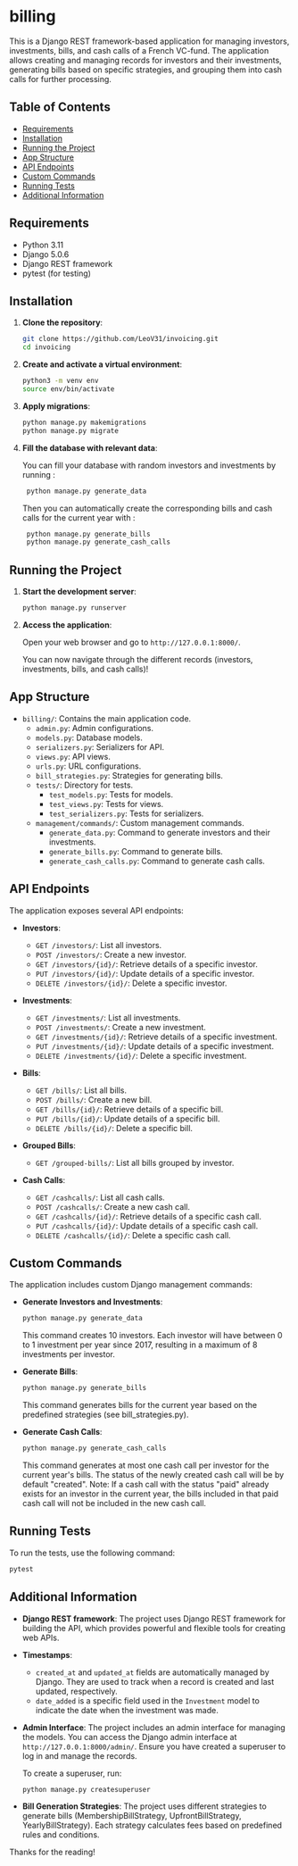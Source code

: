 # billing
This is a Django REST framework-based application for managing investors, investments, bills, and cash calls of a French VC-fund. The application allows creating and managing records for investors and their investments, generating bills based on specific strategies, and grouping them into cash calls for further processing.

## Table of Contents

- [Requirements](#requirements)
- [Installation](#installation)
- [Running the Project](#running-the-project)
- [App Structure](#app-structure)
- [API Endpoints](#api-endpoints)
- [Custom Commands](#custom-commands)
- [Running Tests](#running-tests)
- [Additional Information](#additional-information)

## Requirements

- Python 3.11
- Django 5.0.6
- Django REST framework
- pytest (for testing)

## Installation

1. **Clone the repository**:

    ```sh
    git clone https://github.com/LeoV31/invoicing.git
    cd invoicing
    ```

2. **Create and activate a virtual environment**:

    ```sh
    python3 -m venv env
    source env/bin/activate
    ```

3. **Apply migrations**:

    ```sh
    python manage.py makemigrations
    python manage.py migrate
    ```

4. **Fill the database with relevant data**:

    You can fill your database with random investors and investments by running :
   
   ```sh
    python manage.py generate_data
    ```
   
   Then you can automatically create the corresponding bills and cash calls for the current year with :
   
   ```sh
    python manage.py generate_bills
    python manage.py generate_cash_calls
    ```

## Running the Project

1. **Start the development server**:

    ```sh
    python manage.py runserver
    ```

2. **Access the application**:

    Open your web browser and go to `http://127.0.0.1:8000/`.

    You can now navigate through the different records (investors, investments, bills, and cash calls)!

## App Structure

- `billing/`: Contains the main application code.
  - `admin.py`: Admin configurations.
  - `models.py`: Database models.
  - `serializers.py`: Serializers for API.
  - `views.py`: API views.
  - `urls.py`: URL configurations.
  - `bill_strategies.py`: Strategies for generating bills.
  - `tests/`: Directory for tests.
    - `test_models.py`: Tests for models.
    - `test_views.py`: Tests for views.
    - `test_serializers.py`: Tests for serializers.
  - `management/commands/`: Custom management commands.
    - `generate_data.py`: Command to generate investors and their investments.
    - `generate_bills.py`: Command to generate bills.
    - `generate_cash_calls.py`: Command to generate cash calls.

## API Endpoints

The application exposes several API endpoints:

- **Investors**:
  - `GET /investors/`: List all investors.
  - `POST /investors/`: Create a new investor.
  - `GET /investors/{id}/`: Retrieve details of a specific investor.
  - `PUT /investors/{id}/`: Update details of a specific investor.
  - `DELETE /investors/{id}/`: Delete a specific investor.

- **Investments**:
  - `GET /investments/`: List all investments.
  - `POST /investments/`: Create a new investment.
  - `GET /investments/{id}/`: Retrieve details of a specific investment.
  - `PUT /investments/{id}/`: Update details of a specific investment.
  - `DELETE /investments/{id}/`: Delete a specific investment.

- **Bills**:
  - `GET /bills/`: List all bills.
  - `POST /bills/`: Create a new bill.
  - `GET /bills/{id}/`: Retrieve details of a specific bill.
  - `PUT /bills/{id}/`: Update details of a specific bill.
  - `DELETE /bills/{id}/`: Delete a specific bill.

- **Grouped Bills**:
  - `GET /grouped-bills/`: List all bills grouped by investor.

- **Cash Calls**:
  - `GET /cashcalls/`: List all cash calls.
  - `POST /cashcalls/`: Create a new cash call.
  - `GET /cashcalls/{id}/`: Retrieve details of a specific cash call.
  - `PUT /cashcalls/{id}/`: Update details of a specific cash call.
  - `DELETE /cashcalls/{id}/`: Delete a specific cash call.

## Custom Commands

The application includes custom Django management commands:

- **Generate Investors and Investments**:

    ```sh
    python manage.py generate_data
    ```

    This command creates 10 investors. Each investor will have between 0 to 1 investment per year since 2017, resulting in a maximum of 8 investments per investor.

- **Generate Bills**:

    ```sh
    python manage.py generate_bills
    ```

    This command generates bills for the current year based on the predefined strategies (see bill_strategies.py).

- **Generate Cash Calls**:

    ```sh
    python manage.py generate_cash_calls
    ```

    This command generates at most one cash call per investor for the current year's bills. The status of the newly created cash call will be by default "created".
    Note: If a cash call with the status "paid" already exists for an investor in the current year, the bills included in that paid cash call will not be included in the new cash call.

## Running Tests

To run the tests, use the following command:

```sh
pytest
```

## Additional Information

- **Django REST framework**: The project uses Django REST framework for building the API, which provides powerful and flexible tools for creating web APIs.

- **Timestamps**:
  - `created_at` and `updated_at` fields are automatically managed by Django. They are used to track when a record is created and last updated, respectively.
  - `date_added` is a specific field used in the `Investment` model to indicate the date when the investment was made.

- **Admin Interface**: The project includes an admin interface for managing the models. You can access the Django admin interface at `http://127.0.0.1:8000/admin/`. Ensure you have created a superuser to log in and manage the records.

  To create a superuser, run:
  
  ```sh
  python manage.py createsuperuser
  ```

- **Bill Generation Strategies**: The project uses different strategies to generate bills (MembershipBillStrategy, UpfrontBillStrategy, YearlyBillStrategy). Each strategy calculates fees based on predefined rules and conditions.


Thanks for the reading!
